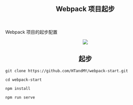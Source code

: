 <h2 align="center">Webpack 项目起步</h2></br>
<p>Webpack 项目的起步配置</p>
<p align="center">
    <a href="https://forthebadge.com"><img src="https://forthebadge.com/images/badges/made-with-javascript.svg"></a>
</p>

<h2 align="center">起步</h2>

    git clone https://github.com/HTandMY/webpack-start.git

    cd webpack-start

    npm install
    
    npm run serve

